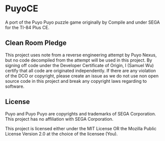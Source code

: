 # PuyoCE

A port of the Puyo Puyo puzzle game originally by Compile and under SEGA for the
TI-84 Plus CE.

## Clean Room Pledge

This project uses note from a reverse engineering attempt by Puyo Nexus, but
no code decompiled from the attempt will be used in this project. By signing
off code under the Developer Certificate of Origin, I (Samuel Wu) certify that
all code are originated independently. If there are any violation of the DCO or
copyright, please create an issue as we do not use non open source code in
this project and break any copyright laws regarding to software.

## License

Puyo and Puyo Puyo are copyrights and trademarks of SEGA Corporation. This
project has no affiliation with SEGA Corporation.

This project is licensed either under the MIT License OR the Mozilla Public
License Version 2.0 at the choice of the licensee (You).
